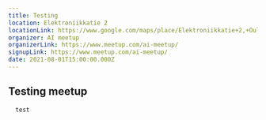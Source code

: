 ```yaml
---
title: Testing
location: Elektroniikkatie 2
locationLink: https://www.google.com/maps/place/Elektroniikkatie+2,+Oulu+Finland
organizer: AI meetup
organizerLink: https://www.meetup.com/ai-meetup/
signupLink: https://www.meetup.com/ai-meetup/
date: 2021-08-01T15:00:00.000Z
---
```


## Testing meetup 
      
      test
      